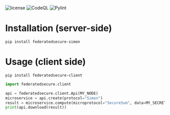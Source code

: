 ![license](https://img.shields.io/github/license/federatedsecure/service-simon)
![CodeQL](https://github.com/federatedsecure/service-simon/workflows/CodeQL/badge.svg)
![Pylint](https://raw.githubusercontent.com/federatedsecure/service-simon/main/.github/badges/pylint.svg)

# Installation (server-side)

`pip install federatedsecure-simon`

# Usage (client side)

`pip install federatedsecure-client`

``` python
import federatedsecure.client

api = federatedsecure.client.Api(MY_NODE)
microservice = api.create(protocol="Simon")
result = microservice.compute(microprotocol="SecureSum", data=MY_SECRET, network=MY_NETWORK)
print(api.download(result))
```
